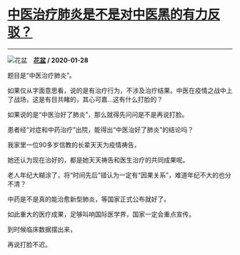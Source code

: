 # [中医治疗肺炎是不是对中医黑的有力反驳？](https://www.zhihu.com/answer/987636774)

-----------------------------------------------------------------

![花盆](https://pic4.zhimg.com/da8e974dc.jpg?source=1940ef5c "花盆")&emsp;**[花盆](https://www.zhihu.com/people/hua-pen-tuo) / 2020-01-28**

题目是“中医治疗肺炎”。

如果仅从字面意思看，说的是有治疗行为，不涉及治疗结果。中医在疫情之战中上了战场，这是有目共睹的，其心可嘉…这有什么打脸的？

如果说的是“中医治好了肺炎”，那么就得先问问是不是再说打脸。

患者经“对症和中药治疗”出院，能得出“中医治好了肺炎”的结论吗？

我家里一位90多岁信教的长辈天天为疫情祷告，

她还认为现在治好的，都是她天天祷告和医生治疗的共同成果呢。

老人年纪大糊涂了，将“时间先后”错认为一定有“因果关系”，难道年纪不大的也分不清？


中药是不是真的能治愈新型肺炎，等国家正式公布就好了。

如此重大的医疗成果，足够叫响国际医学界，国家一定会重点宣传。

到时候临床数据摆出来，

再说打脸不迟。

